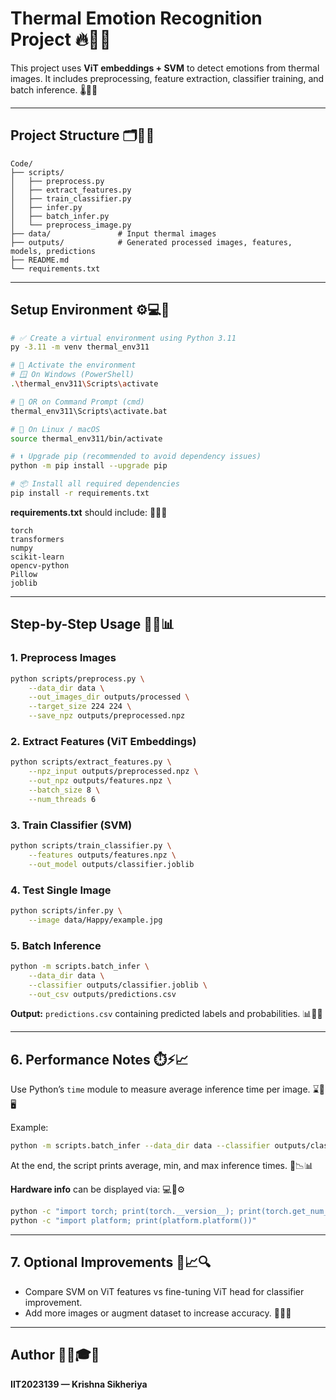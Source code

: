 # Thermal Emotion Recognition Project 🔥📸🧠

This project uses **ViT embeddings + SVM** to detect emotions from thermal images. It includes preprocessing, feature extraction, classifier training, and batch inference. 🌡️🤖😊

---

## **Project Structure** 🗂️📁✨

```
Code/
├── scripts/
│   ├── preprocess.py
│   ├── extract_features.py
│   ├── train_classifier.py
│   ├── infer.py
│   ├── batch_infer.py
│   └── preprocess_image.py
├── data/               # Input thermal images
├── outputs/            # Generated processed images, features, models, predictions
├── README.md
└── requirements.txt
```

---

## **Setup Environment** ⚙️💻🔧

```bash
# ✅ Create a virtual environment using Python 3.11
py -3.11 -m venv thermal_env311

# 🔹 Activate the environment
# 🪟 On Windows (PowerShell)
.\thermal_env311\Scripts\activate

# 🧠 OR on Command Prompt (cmd)
thermal_env311\Scripts\activate.bat

# 🐧 On Linux / macOS
source thermal_env311/bin/activate

# ⬆️ Upgrade pip (recommended to avoid dependency issues)
python -m pip install --upgrade pip

# 📦 Install all required dependencies
pip install -r requirements.txt

```

**requirements.txt** should include: 📜🧩💡

```
torch
transformers
numpy
scikit-learn
opencv-python
Pillow
joblib
```

---

## **Step-by-Step Usage** 🚀🧠📊

### 1. Preprocess Images

```bash
python scripts/preprocess.py \
    --data_dir data \
    --out_images_dir outputs/processed \
    --target_size 224 224 \
    --save_npz outputs/preprocessed.npz
```

### 2. Extract Features (ViT Embeddings)

```bash
python scripts/extract_features.py \
    --npz_input outputs/preprocessed.npz \
    --out_npz outputs/features.npz \
    --batch_size 8 \
    --num_threads 6
```

### 3. Train Classifier (SVM)

```bash
python scripts/train_classifier.py \
    --features outputs/features.npz \
    --out_model outputs/classifier.joblib
```

### 4. Test Single Image

```bash
python scripts/infer.py \
    --image data/Happy/example.jpg
```

### 5. Batch Inference

```bash
python -m scripts.batch_infer \
    --data_dir data \
    --classifier outputs/classifier.joblib \
    --out_csv outputs/predictions.csv
```

**Output:** `predictions.csv` containing predicted labels and probabilities. 📊📁✅

---

## **6. Performance Notes** ⏱️⚡📈

Use Python’s `time` module to measure average inference time per image. ⌛🐍🖥️

Example:

```bash
python -m scripts.batch_infer --data_dir data --classifier outputs/classifier.joblib --out_csv outputs/predictions.csv
```

At the end, the script prints average, min, and max inference times. 🧮📉📊

**Hardware info** can be displayed via: 💻🧰⚙️

```bash
python -c "import torch; print(torch.__version__); print(torch.get_num_threads())"
python -c "import platform; print(platform.platform())"
```

---

## **7. Optional Improvements** 🧪📈🔍

* Compare SVM on ViT features vs fine-tuning ViT head for classifier improvement.
* Add more images or augment dataset to increase accuracy. 🎯📸💪

---

## **Author** 👨‍💻🎓💡

**IIT2023139 — Krishna Sikheriya**
